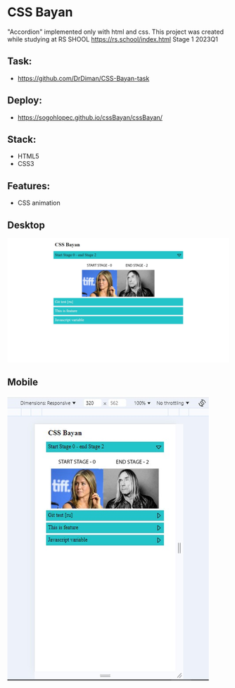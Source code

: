 # CSS Bayan
"Accordion" implemented only with html and css. This project was created while studying at RS SHOOL https://rs.school/index.html Stage 1 2023Q1

## Task:
* https://github.com/DrDiman/CSS-Bayan-task

## Deploy:
* https://sogohlopec.github.io/cssBayan/cssBayan/

## Stack:
* HTML5
* CSS3

## Features:
* CSS animation

## Desktop
![desktop](https://github.com/SogoHlopec/cssBayan/blob/main/desktop.jpg)

## Mobile
![mobile](https://github.com/SogoHlopec/cssBayan/blob/main/mobile.jpg)
